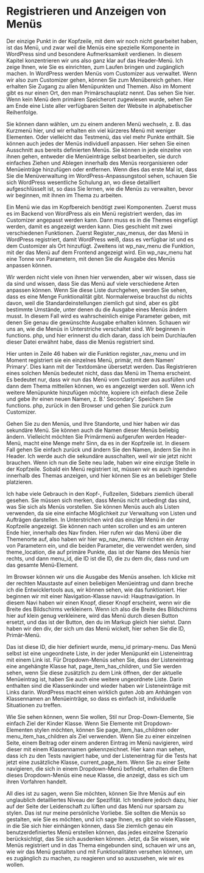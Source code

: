 # Registrieren und Anzeigen von Menüs

Der einzige Punkt in der Kopfzeile, mit dem wir noch nicht gearbeitet haben, ist das Menü, und zwar weil die Menüs eine spezielle Komponente in WordPress sind und besondere Aufmerksamkeit verdienen. In diesem Kapitel konzentrieren wir uns also ganz klar auf das Header-Menü. Ich zeige Ihnen, wie Sie es einrichten, zum Laufen bringen und zugänglich machen. In WordPress werden Menüs vom Customizer aus verwaltet. Wenn wir also zum Customizer gehen, können Sie zum Menübereich gehen. Hier erhalten Sie Zugang zu allen Menüpunkten und Themen. Also im Moment gibt es nur einen Ort, den man Primärschauplatz nennt. Das sehen Sie hier. Wenn kein Menü dem primären Speicherort zugewiesen wurde, sehen Sie am Ende eine Liste aller verfügbaren Seiten der Website in alphabetischer Reihenfolge.

Sie können dann wählen, um zu einem anderen Menü wechseln, z. B. das Kurzmenü hier, und wir erhalten ein viel kürzeres Menü mit weniger Elementen. Oder vielleicht das Testmenü, das viel mehr Punkte enthält. Sie können auch jedes der Menüs individuell anpassen. Hier sehen Sie einen Ausschnitt aus bereits definierten Menüs. Sie können in jede einzelne von ihnen gehen, entweder die Menüeinträge selbst bearbeiten, sie durch einfaches Ziehen und Ablegen innerhalb des Menüs reorganisieren oder Menüeinträge hinzufügen oder entfernen. Wenn dies das erste Mal ist, dass Sie die Menüverwaltung im WordPress-Anpassungstool sehen, schauen Sie sich WordPress wesentliche Schulung an, wo diese detailliert aufgeschlüsselt ist, so dass Sie lernen, wie die Menüs zu verwalten, bevor wir beginnen, mit ihnen im Thema zu arbeiten.

Ein Menü wie das im Kopfbereich benötigt zwei Komponenten. Zuerst muss es im Backend von WordPress als ein Menü registriert werden, das im Customizer angepasst werden kann. Dann muss es in die Themes eingefügt werden, damit es angezeigt werden kann. Dies geschieht mit zwei verschiedenen Funktionen. Zuerst Register_nav_menus, der das Menü in WordPress registriert, damit WordPress weiß, dass es verfügbar ist und es dem Customizer als Ort hinzufügt. Zweitens ist wp_nav_menu die Funktion, mit der das Menü auf dem Frontend angezeigt wird. Ein wp_nav_menu hat eine Tonne von Parametern, mit denen Sie die Ausgabe des Menüs anpassen können.

Wir werden nicht viele von ihnen hier verwenden, aber wir wissen, dass sie da sind und wissen, dass Sie das Menü auf viele verschiedene Arten anpassen können. Wenn Sie diese Liste durchgehen, werden Sie sehen, dass es eine Menge Funktionalität gibt. Normalerweise brauchst du nichts davon, weil die Standardeinstellungen ziemlich gut sind, aber es gibt bestimmte Umstände, unter denen du die Ausgabe eines Menüs ändern musst. In diesem Fall wird es wahrscheinlich einige Parameter geben, mit denen Sie genau die gewünschte Ausgabe erhalten können. Schauen wir uns an, wie die Menüs in Unterstriche verschaltet sind. Wir beginnen in functions. php, und hier erinnerst du dich daran, dass ich beim Durchlaufen dieser Datei erwähnt habe, dass die Menüs registriert sind.

Hier unten in Zeile 46 haben wir die Funktion register_nav_menu und im Moment registriert sie ein einzelnes Menü, primär, mit dem Namen' Primary'. Dies kann mit der Textdomäne übersetzt werden. Das Registrieren eines solchen Menüs bedeutet nicht, dass das Menü im Thema erscheint. Es bedeutet nur, dass wir nun das Menü vom Customizer aus ausfüllen und dann dem Thema mitteilen können, wo es angezeigt werden soll. Wenn ich weitere Menüpunkte hinzufügen möchte, kopiere ich einfach diese Zeile und gebe ihr einen neuen Namen, z. B.' Secondary'. Speichern Sie functions. php, zurück in den Browser und gehen Sie zurück zum Customizer.

Gehen Sie zu den Menüs, und Ihre Standorte, und hier haben wir das sekundäre Menü. Sie können auch die Namen dieser Menüs beliebig ändern. Vielleicht möchten Sie Primärmenü aufgerufen werden Header-Menü, macht eine Menge mehr Sinn, da es in der Kopfzeile ist. In diesem Fall gehen Sie einfach zurück und ändern Sie den Namen, ändern Sie ihn in Header. Ich werde auch die sekundäre ausschalten, weil wir sie jetzt nicht brauchen. Wenn ich nun die Seite neu lade, haben wir eine einzige Stelle in der Kopfzeile. Sobald ein Menü registriert ist, müssen wir es auch irgendwo innerhalb des Themas anzeigen, und hier können Sie es an beliebiger Stelle platzieren.

Ich habe viele Gebrauch in den Kopf-, Fußzeilen, Sidebars ziemlich überall gesehen. Sie müssen sich merken, dass Menüs nicht unbedingt das sind, was Sie sich als Menüs vorstellen. Sie können Menüs auch als Listen verwenden, da sie eine einfache Möglichkeit zur Verwaltung von Listen und Aufträgen darstellen. In Unterstrichen wird das einzige Menü in der Kopfzeile angezeigt. Sie können nach unten scrollen und es am unteren Ende hier, innerhalb des Nav finden. Hier rufen wir das Menü über die Themenorte auf, also haben wir hier wp_nav_menu. Wir richten ein Array von Parametern ein, und die beiden Parameter, die verwendet werden, sind theme_location, die auf primäre Punkte, das ist der Name des Menüs hier rechts, und dann menu_id, die ID ist die ID, die zu dem div, dass rund um das gesamte Menü-Element.

Im Browser können wir uns die Ausgabe des Menüs ansehen. Ich klicke mit der rechten Maustaste auf einen beliebigen Menüeintrag und dann breche ich die Entwicklertools aus, wir können sehen, wie das funktioniert. Hier beginnen wir mit einer Navigation-Klasse nav=id: Hauptnavigation. In diesem Navi haben wir einen Knopf, dieser Knopf erscheint, wenn wir die Breite des Bildschirms verkleinern. Wenn ich also die Breite des Bildschirms hier auf klein genug verkleinere, wird das Menü durch diesen Button ersetzt, und das ist der Button, den du im Markup gleich hier siehst. Dann haben wir den div, der sich um das Menü wickelt, hier sehen Sie die ID, Primär-Menü.

Das ist diese ID, die hier definiert wurde, menu_id primary-menu. Das Menü selbst ist eine ungeordnete Liste, in der jeder Menüpunkt ein Listeneintrag mit einem Link ist. Für Dropdown-Menüs sehen Sie, dass der Listeneintrag eine angehängte Klasse hat, page_item_has_children, und Sie werden sehen, wenn Sie diese zusätzlich zu dem Link öffnen, der der aktuelle Menüeintrag ist, haben Sie auch eine weitere ungeordnete Liste. Darin enthalten sind die Klassenkinder und wieder haben wir Listeneinträge mit Links darin. WordPress macht einen wirklich guten Job am Anhängen von Klassennamen an Menüeinträge, so dass es einfach ist, individuelle Situationen zu treffen.

Wie Sie sehen können, wenn Sie wollen, Stil nur Drop-Down-Elemente, Sie einfach Ziel der Kinder Klasse. Wenn Sie Elemente mit Dropdown-Elementen stylen möchten, können Sie page_item_has_children oder menu_item_has_children als Ziel verwenden. Wenn Sie zu einer einzelnen Seite, einem Beitrag oder einem anderen Eintrag im Menü navigieren, wird dieser mit einem Klassennamen gekennzeichnet. Hier kann man sehen, dass ich zu den Tests navigiert habe, und der Listeneintrag für die Tests hat jetzt eine zusätzliche Klasse, current_page_item. Wenn Sie zu einer Seite navigieren, die sich in einem Dropdown-Menü befindet, erhalten die Eltern dieses Dropdown-Menüs eine neue Klasse, die anzeigt, dass es sich um ihren Vorfahren handelt.

All dies ist zu sagen, wenn Sie möchten, können Sie Ihre Menüs auf ein unglaublich detailliertes Niveau der Spezifität. Ich tendiere jedoch dazu, hier auf der Seite der Leidenschaft zu lüften und das Menü nur sparsam zu stylen. Das ist nur meine persönliche Vorliebe. Sie sollten die Menüs so gestalten, wie Sie es möchten, und ich sage Ihnen, es gibt so viele Klassen, in die Sie sich hier einhängen können, dass Sie ziemlich genau ein benutzerdefiniertes Menü erstellen können, das jedes einzelne Szenario berücksichtigt, das Sie sich ausdenken können. Jetzt, da Sie wissen, wie Menüs registriert und in das Thema eingebunden sind, schauen wir uns an, wie wir das Menü gestalten und mit Funktionalitäten versehen können, um es zugänglich zu machen, zu reagieren und so auszusehen, wie wir es wollen.